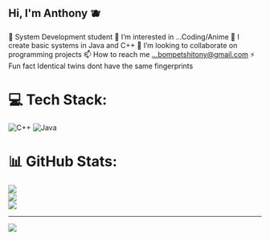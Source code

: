 ## Hi, I'm Anthony 🫐

🧠 System Development student
👀 I’m interested in ...Coding/Anime
🌱 I create basic systems in Java and C++
🦑 I’m looking to collaborate on programming projects
📫 How to reach me ...bompetshitony@gmail.com
⚡ Fun fact Identical twins dont have the same fingerprints


# 💻 Tech Stack:
![C++](https://img.shields.io/badge/c++-%2300599C.svg?style=for-the-badge&logo=c%2B%2B&logoColor=white) ![Java](https://img.shields.io/badge/java-%23ED8B00.svg?style=for-the-badge&logo=openjdk&logoColor=white)
# 📊 GitHub Stats:
![](https://github-readme-stats.vercel.app/api?username=A3n7h0ny&theme=merko&hide_border=false&include_all_commits=false&count_private=false)<br/>
![](https://nirzak-streak-stats.vercel.app/?user=A3n7h0ny&theme=merko&hide_border=false)<br/>
![](https://github-readme-stats.vercel.app/api/top-langs/?username=A3n7h0ny&theme=merko&hide_border=false&include_all_commits=false&count_private=false&layout=compact)

---
[![](https://visitcount.itsvg.in/api?id=A3n7h0ny&icon=0&color=0)](https://visitcount.itsvg.in)

<!-- Proudly created with GPRM ( https://gprm.itsvg.in ) -->
<!---
A3n7h0ny/A3n7h0ny is a ✨ special ✨ repository because its `README.md` (this file) appears on your GitHub profile.
You can click the Preview link to take a look at your changes.
--->
